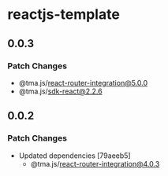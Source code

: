 # reactjs-template

## 0.0.3

### Patch Changes

- @tma.js/react-router-integration@5.0.0
- @tma.js/sdk-react@2.2.6

## 0.0.2

### Patch Changes

- Updated dependencies [79aeeb5]
  - @tma.js/react-router-integration@4.0.3
